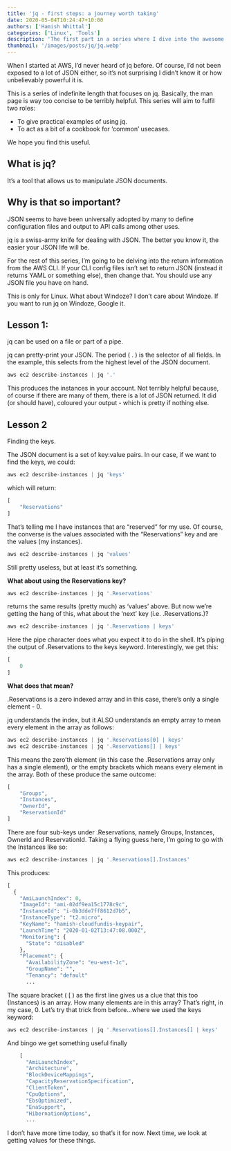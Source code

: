 ```yaml
---
title: 'jq - first steps: a journey worth taking'
date: 2020-05-04T10:24:47+10:00
authors: ['Hamish Whittal']
categories: ['Linux', 'Tools']
description: 'The first part in a series where I dive into the awesome things one can do with JQ.'
thumbnail: '/images/posts/jq/jq.webp'
---
```


When I started at AWS, I’d never heard of jq before. Of course, I’d not been exposed to a lot of JSON either, so it’s not surprising I didn’t know it or how unbelievably powerful it is.

This is a series of indefinite length that focuses on jq. Basically, the man page is way too concise to be terribly helpful. This series will aim to fulfil two roles:

-   To give practical examples of using jq.
-   To act as a bit of a cookbook for ‘common’ usecases.

We hope you find this useful.

## What is jq?

It’s a tool that allows us to manipulate JSON documents.

## Why is that so important?

JSON seems to have been universally adopted by many to define configuration files and output to API calls among other uses.

jq is a swiss-army knife for dealing with JSON. The better you know it, the easier your JSON life will be.

For the rest of this series, I’m going to be delving into the return information from the AWS CLI. If your CLI config files isn’t set to return JSON (instead it returns YAML or something else), then change that. You should use any JSON file you have on hand.

This is only for Linux. What about Windoze? I don’t care about Windoze. If you want to run jq on Windoze, Google it.

## Lesson 1:

jq can be used on a file or part of a pipe.

jq can pretty-print your JSON. The period ( . ) is the selector of all fields. In the example, this selects from the highest level of the JSON document.

```python
aws ec2 describe-instances | jq '.'
```

This produces the instances in your account. Not terribly helpful because, of course if there are many of them, there is a lot of JSON returned. It did (or should have), coloured your output - which is pretty if nothing else.

## Lesson 2

Finding the keys.

The JSON document is a set of key:value pairs. In our case, if we want to find the keys, we could:

```python
aws ec2 describe-instances | jq 'keys'
```

which will return:

```python
[
    "Reservations"
]
```

That’s telling me I have instances that are “reserved” for my use. Of course, the converse is the values associated with the “Reservations” key and are the values (my instances).

```python
aws ec2 describe-instances | jq 'values'
```

Still pretty useless, but at least it’s something.

**What about using the Reservations key?**

```python
aws ec2 describe-instances | jq '.Reservations'
```

returns the same results (pretty much) as ‘values’ above. But now we’re getting the hang of this, what about the ‘next’ key (i.e. .Reservations.)?

```python
aws ec2 describe-instances | jq '.Reservations | keys'
```

Here the pipe character does what you expect it to do in the shell. It’s piping the output of .Reservations to the keys keyword. Interestingly, we get this:

```python
[
    0
]
```

**What does that mean?**

.Reservations is a zero indexed array and in this case, there’s only a single element - 0.

jq understands the index, but it ALSO understands an empty array to mean every element in the array as follows:

```python
aws ec2 describe-instances | jq '.Reservations[0] | keys'
aws ec2 describe-instances | jq '.Reservations[] | keys'
```

This means the zero’th element (in this case the .Reservations array only has a single element), or the empty brackets which means every element in the array. Both of these produce the same outcome:

```python
[
    "Groups",
    "Instances",
    "OwnerId",
    "ReservationId"
]
```

There are four sub-keys under .Reservations, namely Groups, Instances, OwnerId and ReservationId. Taking a flying guess here, I’m going to go with the Instances like so:

```python
aws ec2 describe-instances | jq '.Reservations[].Instances'
```

This produces:

```python
[
  {
    "AmiLaunchIndex": 0,
    "ImageId": "ami-02df9ea15c1778c9c",
    "InstanceId": "i-0b3dde7ff8612d7b5",
    "InstanceType": "t2.micro",
    "KeyName": "hamish-cloudfundis-keypair",
    "LaunchTime": "2020-01-02T13:47:08.000Z",
    "Monitoring": {
      "State": "disabled"
    },
    "Placement": {
      "AvailabilityZone": "eu-west-1c",
      "GroupName": "",
      "Tenancy": "default"
      ...
```

The square bracket ( [ ) as the first line gives us a clue that this too (Instances) is an array. How many elements are in this array? That’s right, in my case, 0. Let’s try that trick from before…where we used the keys keyword:

```python
aws ec2 describe-instances | jq '.Reservations[].Instances[] | keys'
```

And bingo we get something useful finally

```python
    [
      "AmiLaunchIndex",
      "Architecture",
      "BlockDeviceMappings",
      "CapacityReservationSpecification",
      "ClientToken",
      "CpuOptions",
      "EbsOptimized",
      "EnaSupport",
      "HibernationOptions",
      ...
```

I don’t have more time today, so that’s it for now. Next time, we look at getting values for these things.
